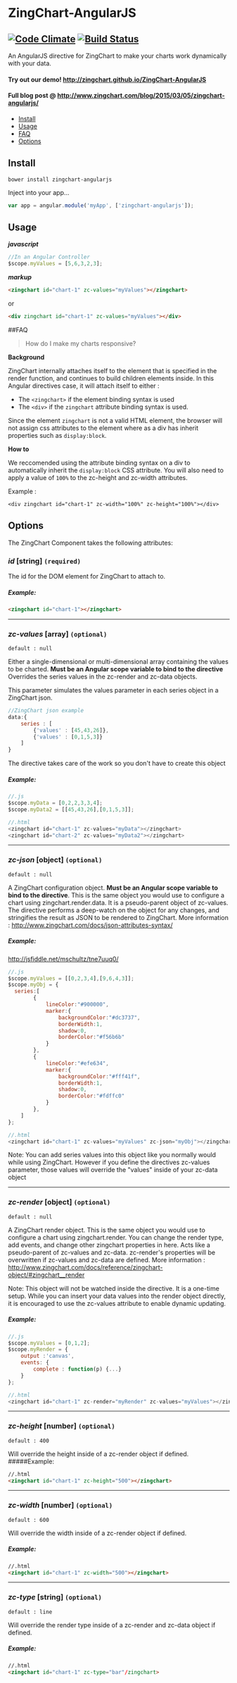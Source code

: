 # ZingChart-AngularJS
[![Code Climate](https://codeclimate.com/github/zingchart/ZingChart-AngularJS/badges/gpa.svg)](https://codeclimate.com/github/zingchart/ZingChart-AngularJS) [![Build Status](https://travis-ci.org/zingchart/ZingChart-AngularJS.svg)](https://travis-ci.org/zingchart/ZingChart-AngularJS)
---
An AngularJS directive for ZingChart to make your charts work dynamically with your data.

#### Try out our demo! http://zingchart.github.io/ZingChart-AngularJS
#### Full blog post @ http://www.zingchart.com/blog/2015/03/05/zingchart-angularjs/

* [Install](#install)
* [Usage](#usage)
* [FAQ](#faq)
* [Options](#options)


<a id="install"></a>
## Install
```
bower install zingchart-angularjs
```

Inject into your app...

```js
var app = angular.module('myApp', ['zingchart-angularjs']);
```

<a id="usage"></a>
## Usage
**_javascript_**

```js
//In an Angular Controller
$scope.myValues = [5,6,3,2,3];
```

**_markup_**

```html
<zingchart id="chart-1" zc-values="myValues"></zingchart>
```

or

```html
<div zingchart id="chart-1" zc-values="myValues"></div>
```


<a id="faq"></a>
##FAQ

> How do I make my charts responsive?

**Background**

ZingChart internally attaches itself to the element that is specified in the render function, and continues to build children elements inside. In this Angular directives case, it will attach itself to either :

* The `<zingchart>` if the element binding syntax is used
* The `<div>` if the `zingchart` attribute binding syntax is used.

Since the element `zingchart` is not a valid HTML element, the browser will not assign css attributes to the element where as a div has inherit properties such as `display:block`.

**How to**

We reccomended using the attribute binding syntax on a div to automatically inherit the `display:block` CSS attribute. You will also need to apply a value of `100%` to the zc-height and zc-width attributes.  

Example : 

```
<div zingchart id="chart-1" zc-width="100%" zc-height="100%"></div>
```


<a id="options"></a>
## Options
The ZingChart Component takes the following attributes:


### _id_ [string] ```(required)```
The id for the DOM element for ZingChart to attach to.
##### Example:
```html
<zingchart id="chart-1"></zingchart>
```

---


### _zc-values_ [array] ```(optional)```
```default : null```

Either a single-dimensional or multi-dimensional array containing the values to be charted. **Must be an Angular scope variable to bind to the directive** Overrides the series values in the zc-render and zc-data objects.

This parameter simulates the values parameter in each series object in a ZingChart json.
```js
//ZingChart json example
data:{
    series : [
        {'values' : [45,43,26]},
        {'values' : [0,1,5,3]}
    ]
}
```
The directive takes care of the work so you don't have to create this object

##### Example:
```js
//.js
$scope.myData = [0,2,2,3,3,4];
$scope.myData2 = [[45,43,26],[0,1,5,3]];

//.html
<zingchart id="chart-1" zc-values="myData"></zingchart>
<zingchart id="chart-2" zc-values="myData2"></zingchart>
```

---


### _zc-json_ [object] ```(optional)```
```default : null```

A ZingChart configuration object. **Must be an Angular scope variable to bind to the directive**. This is the same object you would use to configure a chart using zingchart.render.data. It is a pseudo-parent object of zc-values. The directive performs a deep-watch on the object for any changes, and stringifies the result as JSON to be rendered to ZingChart.  More information : http://www.zingchart.com/docs/json-attributes-syntax/

##### Example:
http://jsfiddle.net/mschultz/tne7uuq0/
```js
//.js
$scope.myValues = [[0,2,3,4],[9,6,4,3]];
$scope.myObj = {
  series:[
        {
            lineColor:"#900000",
            marker:{
                backgroundColor:"#dc3737",
                borderWidth:1,
                shadow:0,
                borderColor:"#f56b6b"
            }
        },
        {
            lineColor:"#efe634",
            marker:{
                backgroundColor:"#fff41f",
                borderWidth:1,
                shadow:0,
                borderColor:"#fdffc0"
            }
        },
    ]
};

//.html
<zingchart id="chart-1" zc-values="myValues" zc-json="myObj"></zingchart>
```
Note: You can add series values into this object like you normally would while using ZingChart. However if you define the directives zc-values parameter, those values will override the "values" inside of your zc-data object

---


### _zc-render_ [object] ```(optional)```
```default : null```

A ZingChart render object. This is the same object you would use to configure a chart using zingchart.render. You can change the render type, add events, and change other zingchart properties in here. Acts like a pseudo-parent of zc-values and zc-data. zc-render's properties will be overwritten if zc-values and zc-data are defined. More information : http://www.zingchart.com/docs/reference/zingchart-object/#zingchart__render

Note: This object will not be watched inside the directive. It is a one-time setup. While you can insert your data values into the render object directly, it is encouraged to use the zc-values attribute to enable dynamic updating.

##### Example:
```js
//.js
$scope.myValues = [0,1,2];
$scope.myRender = {
    output :'canvas',
    events: {
        complete : function(p) {...}
    }
};

//.html
<zingchart id="chart-1" zc-render="myRender" zc-values="myValues"></zingchart>
```

---


### _zc-height_ [number] ```(optional)```
```default : 400```

Will override the height inside of a zc-render object if defined.
#####Example:
```html
//.html
<zingchart id="chart-1" zc-height="500"></zingchart>
```

---


### _zc-width_ [number] ```(optional)```
```default : 600```

Will override the width inside of a zc-render object if defined.
##### Example:
```html
//.html
<zingchart id="chart-1" zc-width="500"></zingchart>
```

---


### _zc-type_ [string] ```(optional)```
```default : line```

Will override the render type inside of a zc-render and zc-data object if defined.
##### Example:
```html
//.html
<zingchart id="chart-1" zc-type="bar"/zingchart>
```


